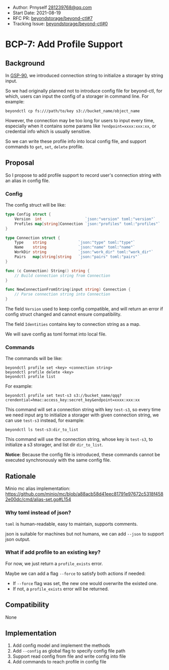 - Author: Prnyself <281239768@qq.com>
- Start Date: 2021-08-19
- RFC PR: [beyondstorage/beyond-ctl#7](https://github.com/beyondstorage/beyond-ctl/pull/7)
- Tracking Issue: [beyondstorage/beyond-ctl#0](https://github.com/beyondstorage/beyond-ctl/issues/0)

# BCP-7: Add Profile Support

## Background

In [GSP-90], we introduced connection string to initialize a storager by string input.

So we had originally planned not to introduce config file for beyond-ctl, for which, users can input the config of a
storager in command line. For example:

```
beyondctl cp fs:///path/to/key s3://bucket_name/object_name
```

However, the connection may be too long for users to input every time, especially when it contains some params
like `?endpoint=xxxx:xxx:xx`, or credential info which is usually sensitive.

So we can write these profile info into local config file, and support commands to `get`,
`set`, `delete` profile.

## Proposal

So I propose to add profile support to record user's connection string with an alias in config file.

### Config

The config struct will be like:

```go
type Config struct {
    Version  int                   `json:"version" toml:"version"`
    Profiles map[string]Connection `json:"profiles" toml:"profiles"`
}

type Connection struct {
    Type    string              `json:"type" toml:"type"`
    Name    string              `json:"name" toml:"name"`
    WorkDir string              `json:"work_dir" toml:"work_dir"`
    Pairs   map[string]string   `json:"pairs" toml:"pairs"`
}

func (c Connection) String() string {
    // Build connection string from Connection
}

func NewConnectionFromString(input string) Connection {
    // Parse connection string into Connection
}
```

The field `Version` used to keep config compatible, and will return an error if config struct changed and cannot ensure
compatibility.

The field `Identities` contains key to connection string as a map.

We will save config as toml format into local file.  

### Commands

The commands will be like:

```
beyondctl profile set <key> <connection string>
beyondctl profile delete <key>
beyondctl profile list
```

For example:

```
beyondctl profile set test-s3 s3://bucket_name/qqq?crendential=hmac:access_key:secret_key&endpoint=xxxx:xxx:xx
```

This command will set a connection string with key `test-s3`, so every time we need input arg to initialize a storager
with given connection string, we can use `test-s3` instead, for example:

```
beyondctl ls test-s3:dir_to_list
```

This command will use the connection string, whose key is `test-s3`, to initialize a s3 storager, and list
dir `dir_to_list`.

**Notice**: Because the config file is introduced, these commands cannot be executed synchronously with the same config
file.

## Rationale

Minio mc alias
implementation: <https://github.com/minio/mc/blob/a88acb58d41eec81791e97672c5318f4582e00dc/cmd/alias-set.go#L154>

### Why toml instead of json?

`toml` is human-readable, easy to maintain, supports comments.

json is suitable for machines but not humans, we can add `--json` to support json output.

### What if add profile to an existing key?

For now, we just return a `profile_exists` error.

Maybe we can add a flag `--force` to satisfy both actions if needed:

- If `--force` flag was set, the new one would overwrite the existed one. 
- If not, a `profile_exists` error will be returned. 

## Compatibility

None

## Implementation

1. Add config model and implement the methods
2. Add `--config` as global flag to specify config file path
3. Support read config from file and write config into file
4. Add commands to reach profile in config file

[GSP-90]: https://github.com/beyondstorage/specs/pull/90